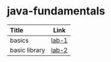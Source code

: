 # java-fundamentals

| Title | Link |
| :-- | :--: |
| basics|[lab-1](https://ahmedbani.github.io/java-fundamentals/basics/Main.java)|
| basic library |[lab-2](https://ahmedbani.github.io/java-fundamentals/lib/src/main/java/basiclibrary/Library.java)|
